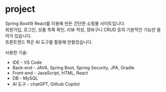# project
Spring Boot와 React를 이용해 만든 간단한 쇼핑몰 사이트입니다.<br>
회원가입, 로그인, 상품 목록 확인, 리뷰 작성, 장바구니 CRUD 등의 기본적인 기능만 들어가 있습니다.<br>
프론트엔드 쪽은 AI 도구를 활용해 만들었습니다.

사용한 기술:
 - IDE - VS Code
 - Back-end - JAVA, Spring Boot, Spring Security, JPA, Gradle
 - Front-end - JavaScript, HTML, React
 - DB - MySQL
 - AI 도구 - chatGPT, Github Copilot
